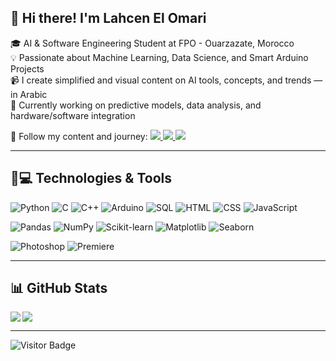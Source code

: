 ## 👋 Hi there! I'm Lahcen El Omari

🎓 AI & Software Engineering Student at FPO - Ouarzazate, Morocco  
💡 Passionate about Machine Learning, Data Science, and Smart Arduino Projects  
📹 I create simplified and visual content on AI tools, concepts, and trends — in Arabic  
🔧 Currently working on predictive models, data analysis, and hardware/software integration

📌 Follow my content and journey:
<a href="https://www.linkedin.com/in/elhassan-elomari-3b0074268">
  <img src="https://img.shields.io/badge/linkedin-0077B5.svg?style=for-the-badge&logo=linkedin&logoColor=white"/>
</a>
<a href="https://www.youtube.com/@elhassan-elomari">
  <img src="https://img.shields.io/badge/youtube-FF0000.svg?style=for-the-badge&logo=youtube&logoColor=white"/>
</a>
<a href="https://www.instagram.com/elekt_ai/">
  <img src="https://img.shields.io/badge/instagram-E4405F.svg?style=for-the-badge&logo=instagram&logoColor=white"/>
</a>

---

## 🚀💻 Technologies & Tools

![Python](https://img.shields.io/badge/-Python-black?style=flat-square&logo=Python)
![C](https://img.shields.io/badge/-C-blue?style=flat-square&logo=c)
![C++](https://img.shields.io/badge/-C++-black?style=flat-square&logo=cplusplus)
![Arduino](https://img.shields.io/badge/Arduino-black?style=flat-square&logo=arduino)
![SQL](https://img.shields.io/badge/-SQL-black?style=flat-square&logo=mysql)
![HTML](https://img.shields.io/badge/-HTML5-E34F26?style=flat-square&logo=html5&logoColor=white)
![CSS](https://img.shields.io/badge/-CSS3-1572B6?style=flat-square&logo=css3)
![JavaScript](https://img.shields.io/badge/-JavaScript-black?style=flat-square&logo=javascript)

![Pandas](https://img.shields.io/badge/-Pandas-black?style=flat-square&logo=pandas)
![NumPy](https://img.shields.io/badge/-NumPy-black?style=flat-square&logo=numpy)
![Scikit-learn](https://img.shields.io/badge/-Scikit--learn-F7931E?style=flat-square&logo=scikit-learn)
![Matplotlib](https://img.shields.io/badge/-Matplotlib-11557C?style=flat-square&logo=plotly)
![Seaborn](https://img.shields.io/badge/-Seaborn-3776AB?style=flat-square&logo=python)

![Photoshop](https://img.shields.io/badge/-Photoshop-31A8FF?style=flat-square&logo=adobe-photoshop)
![Premiere](https://img.shields.io/badge/-Premiere%20Pro-9999FF?style=flat-square&logo=adobe-premiere-pro)

---

## 📊 GitHub Stats

<img align="left" src="https://github-readme-stats.vercel.app/api?username=el7-assan&show_icons=true&count_private=true&theme=gruvbox" />
<img src="https://github-readme-stats.vercel.app/api/top-langs/?username=el7-assan&layout=compact&count_private=true&theme=gruvbox" />

---

![Visitor Badge](https://visitor-badge.laobi.icu/badge?page_id=el7-assan.el7-assan)
